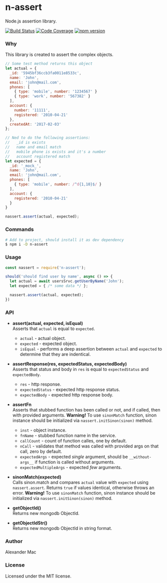 # n-assert
Node.js assertion library.

[![Build Status](https://travis-ci.org/AlexanderMac/n-assert.svg?branch=master)](https://travis-ci.org/AlexanderMac/n-assert)
[![Code Coverage](https://codecov.io/gh/AlexanderMac/n-assert/branch/master/graph/badge.svg)](https://codecov.io/gh/AlexanderMac/n-assert)
[![npm version](https://badge.fury.io/js/n-assert.svg)](https://badge.fury.io/js/n-assert)

### Why
This library is created to assert the complex objects.

```js
// Some test method returns this object
let actual = {
  _id: '5945bf36ccb3fa0011e8533c',
  name: 'John',
  email: 'john@mail.com',
  phones: [
    { type: 'mobile', number: '1234567' }
    { type: 'work', number: '567382' }
  ],
  account: {
    number: '11111',
    registered: '2010-04-21'
  },
  createdAt: '2017-02-03'
};

// Ned to do the following assertions:
//   _id is exists
//   name and email match
//   mobile phone is exists and it's a number
//   account registered match
let expected = {
  _id: '_mock_',
  name: 'John',
  email: 'john@mail.com',
  phones: [
    { type: 'mobile', number: /^d{1,10}$/ }
  ],
  account: {
    registered: '2010-04-21'
  }
}

nassert.assert(actual, expected);
```

### Commands
```bash
# Add to project, should install it as dev dependency
$ npm i -D n-assert
```

### Usage
```js
const nassert = require('n-assert');

should('should find user by name', async () => {
  let actual = await usersSrvc.getUserByName('John');
  let expected = { /* some data */ };

  nassert.assert(actual, expected);
})
```

### API
- **assert(actual, expected, isEqual)**<br>
Asserts that `actual` is equal to `expected`.

  - `actual` - actual object.
  - `expected` - expected object.
  - `isEqual` - performs a deep assertion between `actual` and `expected` to determine that they are indentical. 

- **assertResponse(res, expectedStatus, expectedBody)**<br>
Asserts that status and body in `res` is equal to `expectedStatus` and `expectedBody`.

  - `res` - http response.
  - `expectedStatus` - expected http response status.
  - `expectedBody` - expected http response body.

- **assertFn**<br>
Asserts that stubbed function has been called or not, and if called, then with provided arguments. **Warning!** To use `sinonMatch` function, sinon instance should be initialized via `nassert.initSinon(sinon)` method.

  - `inst` - object instance.
  - `fnName` - stubbed function name in the service.
  - `callCount` - count of function calles, one by default.
  - `nCall` - validates that method was called with provided args on that call, zero by default.
  - `expectedArgs` - expected _single_ argument, should be `__without-args__` if function is called without arguments.
  - `expectedMultipleArgs` - expected _few_ arguments.

- **sinonMatch(expected)**<br>
Calls sinon.match and compares `actual` value with `expected` using `nassert.assert`. Returns `true` if values identical, otherwise throws an error. **Warning!** To use `sinonMatch` function, sinon instance should be initialized via `nassert.initSinon(sinon)` method.

- **getObjectId()**<br>
Returns new mongodb ObjectId.

- **getObjectIdStr()**<br>
Returns new mongodb ObjectId in string format.

### Author
Alexander Mac

### License
Licensed under the MIT license.
